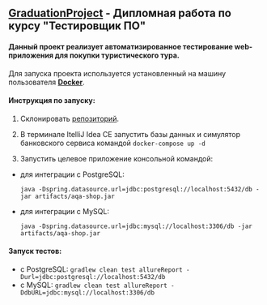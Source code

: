 
## [GraduationProject](https://github.com/Nadine0109/GraduationProject) - Дипломная работа по курсу "Тестировщик ПО"

#### Данный проект реализует автоматизированное тестирование web-приложения для покупки туристического тура.

Для запуска проекта используется установленный на машину пользователя **[Docker](https://www.docker.com/)**.

#### **Инструкция по запуску:**

 1. Склонировать [репозиторий](https://github.com/Nadine0109/GraduationProject).

 2. В терминале ItelliJ Idea CE запустить базы данных и симулятор банковского сервиса командой `docker-compose up -d`
    
 3. Запустить целевое приложение консольной командой:
 
- для интеграции с PostgreSQL:
  
  `java -Dspring.datasource.url=jdbc:postgresql://localhost:5432/db -jar artifacts/aqa-shop.jar`
  
- для интеграции с MySQL:
  
  `java -Dspring.datasource.url=jdbc:mysql://localhost:3306/db -jar artifacts/aqa-shop.jar`


#### **Запуск тестов:**

- с PostgreSQL: `gradlew clean test allureReport -Durl=jdbc:postgresql://localhost:5432/db`
- с MySQL: `gradlew clean test allureReport -DdbURL=jdbc:mysql://localhost:3306/db`
